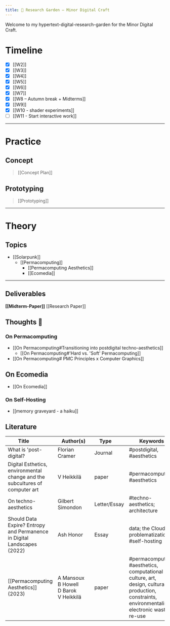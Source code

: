 ```yaml
---
title: 🌿 Research Garden — Minor Digital Craft
---
```


Welcome to my hypertext-digital-research-garden for the Minor Digital Craft.


# Timeline

- [x] [[W2]]
- [x] [[W3]]
- [x] [[W4]]
- [x] [[W5]]
- [x] [[W6]]
- [x] [[W7]]
- [x] [[W8 – Autumn break + Midterms]]
- [x] [[W9]]
- [x] [[W10 - shader experiments]]
- [ ] [[W11 - Start interactive work]]
___
# Practice

## Concept

>[[Concept Plan]]

## Prototyping
>[[Prototyping]]

___
# Theory

## Topics

- [[Solarpunk]]
	- [[Permacomputing]]
	  - [[Permacomputing Aesthetics]]
	  - [[Ecomedia]]
___
 
## Deliverables

**[[Midterm-Paper]]**
[[Research Paper]]
## Thoughts 💭
### On Permacomputing
- [[On Permacomputing#Transitioning into postdigital techno-aesthetics]]
    - [[On Permacomputing#'Hard vs. 'Soft' Permacomputing]] <br>
- [[On Permacomputing# PMC Principles x Computer Graphics]]

## On Ecomedia
- [[On Ecomedia]]
### On Self-Hosting
- [[memory graveyard - a haiku]]

## Literature

| <div style="width:100px">Title</div> | <div style="width:100px">Author(s)</div> | <div style="width:70px">Type</div> | Keywords |
| --- | --- | --- | --- |
| What is 'post-digital? | Florian Cramer | Journal | #postdigital, #aesthetics 
| Digital Esthetics, environmental change and the subcultures of computer art | V Heikkilä | paper | #permacomputing,<br> #aesthetics |
| On techno-aesthetics | Gilbert Simondon | Letter/Essay | #techno-aesthetics; architecture
| Should Data Expire? Entropy and Permanence in Digital Landscapes (2022) | Ash Honor | Essay | data; the Cloud; problematization; #self-hosting|
| [[Permacomputing Aesthetics]] (2023) | A Mansoux<br>B Howell<br>D Barok<br> V Heikkilä | paper | #permacomputing, #aesthetics, computational culture, art, design, cultural production, constraints, environmentalism, electronic waste, re-use | 
